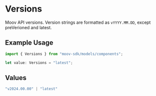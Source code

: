# Versions

Moov API versions. Version strings are formatted as `vYYYY.MM.DD`, except preVerioned and latest.

## Example Usage

```typescript
import { Versions } from "moov-sdk/models/components";

let value: Versions = "latest";
```

## Values

```typescript
"v2024.00.00" | "latest"
```